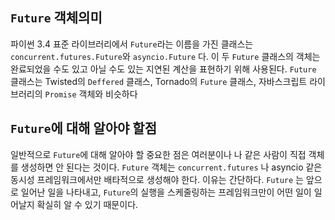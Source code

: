 ## `Future` 객체의미
파이썬 3.4 표준 라이브러리에서 `Future`라는 이름을 가진 클래스는 `concurrent.futures.Future`와 `asyncio.Future` 다. 이 두 `Future` 클래스의 객체는 완료되었을 수도 있고 아닐 수도 있는 지연된 계산을 표현하기 위해 사용된다. `Future` 클래스는 Twisted의 `Deffered` 클래스, Tornado의 `Future` 클래스, 자바스크립트 라이브러리의 `Promise` 객체와 비슷하다

## `Future`에 대해 알아야 할점
일반적으로 `Future`에 대해 알아야 할 중요한 점은 여러분이나 나 같은 사람이 직접 객체를 생성하면 안 된다는 것이다. `Future` 객체는 `concurrent.futures` 나 asyncio 같은 동시성 프레임워크에서만 배타적으로 생성해야 한다. 이유는 간단하다. `Future` 는 앞으로 일어난 일을 나타내고, `Future`의 실행을 스케줄링하는 프레임워크만이 어떤 일이 일어날지 확실히 알  수 있기 때문이다.